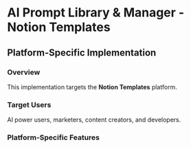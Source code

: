 # AI Prompt Library & Manager - Notion Templates

## Platform-Specific Implementation

### Overview
This implementation targets the **Notion Templates** platform.

### Target Users
AI power users, marketers, content creators, and developers.

### Platform-Specific Features
